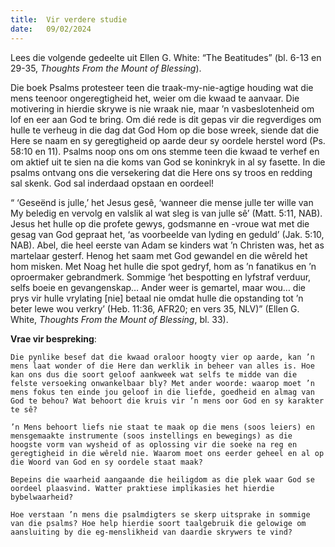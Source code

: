 ```yaml
---
title:  Vir verdere studie
date:   09/02/2024
---
```


Lees die volgende gedeelte uit Ellen G. White: “The Beatitudes” (bl. 6-13 en 29-35, _Thoughts From the Mount of Blessing_).

Die boek Psalms protesteer teen die traak-my-nie-agtige houding wat die mens teenoor ongeregtigheid het, weier om die kwaad te aanvaar. Die motivering in hierdie skrywe is nie wraak nie, maar ’n vasbeslotenheid om lof en eer aan God te bring. Om dié rede is dit gepas vir die regverdiges om hulle te verheug in die dag dat God Hom op die bose wreek, siende dat die Here se naam en sy geregtigheid op aarde deur sy oordele herstel word (Ps. 58:10 en 11). Psalms noop ons om ons stemme teen die kwaad te verhef en om aktief uit te sien na die koms van God se koninkryk in al sy fasette. In die psalms ontvang ons die versekering dat die Here ons sy troos en redding sal skenk. God sal inderdaad opstaan en oordeel!

“ ‘Geseënd is julle,’ het Jesus gesê, ‘wanneer die mense julle ter wille van My beledig en vervolg en valslik al wat sleg is van julle sê’ (Matt. 5:11, NAB). Jesus het hulle op die profete gewys, godsmanne en -vroue wat met die gesag van God gepraat het, ‘as voorbeelde van lyding en geduld’ (Jak. 5:10, NAB). Abel, die heel eerste van Adam se kinders wat ’n Christen was, het as martelaar gesterf. Henog het saam met God gewandel en die wêreld het hom misken. Met Noag het hulle die spot gedryf, hom as ’n fanatikus en ’n oproermaker gebrandmerk. Sommige ‘het bespotting en lyfstraf verduur, selfs boeie en gevangenskap… Ander weer is gemartel, maar wou… die prys vir hulle vrylating [nie] betaal nie omdat hulle die opstanding tot ’n beter lewe wou verkry’ (Heb. 11:36, AFR20; en vers 35, NLV)” (Ellen G. White, _Thoughts From the Mount of Blessing_, bl. 33).

**Vrae vir bespreking**:

`Die pynlike besef dat die kwaad oraloor hoogty vier op aarde, kan ’n mens laat wonder of die Here dan werklik in beheer van alles is. Hoe kan ons dus die soort geloof aankweek wat selfs te midde van die felste versoeking onwankelbaar bly? Met ander woorde: waarop moet ’n mens fokus ten einde jou geloof in die liefde, goedheid en almag van God te behou? Wat behoort die kruis vir ’n mens oor God en sy karakter te sê?`

`’n Mens behoort liefs nie staat te maak op die mens (soos leiers) en mensgemaakte instrumente (soos instellings en bewegings) as die hoogste vorm van wysheid of as oplossing vir die soeke na reg en geregtigheid in die wêreld nie. Waarom moet ons eerder geheel en al op die Woord van God en sy oordele staat maak?`

`Bepeins die waarheid aangaande die heiligdom as die plek waar God se oordeel plaasvind. Watter praktiese implikasies het hierdie bybelwaarheid?`

`Hoe verstaan ’n mens die psalmdigters se skerp uitsprake in sommige van die psalms? Hoe help hierdie soort taalgebruik die gelowige om aansluiting by die eg-menslikheid van daardie skrywers te vind?`